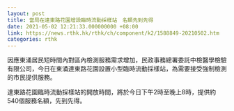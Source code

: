 ```yaml
---
layout: post
title: 當局在達東路花園增設臨時流動採樣站　名額先到先得
date: 2021-05-02 12:21:33.000000000 +08:00
link: https://news.rthk.hk/rthk/ch/component/k2/1588849-20210502.htm
categories: rthk
---
```


因應東涌居民短時間內對區內檢測服務需求增加，民政事務總署委託中檢醫學檢驗有限公司，今日在東涌達東路花園設置小型臨時流動採樣站，為需要接受強制檢測的市民提供服務。

達東路花園臨時流動採樣站的開放時間，將於今日下午2時至晚上8時，提供約540個服務名額，先到先得。
